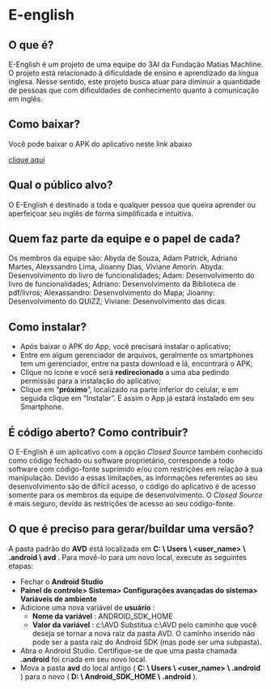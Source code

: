 # E-english

## O que é?

E-English é um projeto de uma equipe do 3AI da Fundação Matias Machline. O projeto está relacionado à dificuldade de ensino e aprendizado da língua inglesa. Nesse sentido, este projeto busca atuar para diminuir a quantidade de pessoas que com dificuldades de conhecimento quanto à comunicação em inglês.

## Como baixar?

Você pode baixar o APK do aplicativo neste link abaixo

[clique aqui](https://drive.google.com/drive/u/0/folders/1YZ9m9NMdMe4FNJkODfuwPSFAiwlzyojy)

## Qual o público alvo?

O E-English é destinado a toda e qualquer pessoa que queira aprender ou aperfeiçoar seu inglês de forma simplificada e intuitiva.

## Quem faz parte da equipe e o papel de cada?

Os membros da equipe são: Abyda de Souza, Adam Patrick, Adriano Martes, Alexssandro Lima, Jioanny Dias, Viviane Amorin.
Abyda: Desenvolvimento do livro de funcionalidades;
Adam: Desenvolvimento do livro de funcionalidades;
Adriano: Desenvolvimento da Biblioteca de pdf/livros;
Alexassandro: Desenvolvimento do Mapa;
Jioanny: Desenvolvimento do QUIZZ;
Viviane: Desenvolvimento das dicas.

## Como instalar?

- Após baixar o APK do App, você precisará instalar o aplicativo;
- Entre em algum gerenciador de arquivos, geralmente os smartphones tem um gerenciador, entre na pasta download e lá, encontrará o APK;
- Clique no ícone e você será **redirecionado** a uma aba pedindo
permissão para a instalação do aplicativo;
- Clique em “**próximo**”, localizado na parte inferior do
celular, e em seguida clique em “Instalar”.
E assim o App já estará instalado em seu Smartphone.

## É código aberto? Como contribuir?

O E-English é um aplicativo com a opção *Closed Source* também conhecido como código fechado ou software proprietário, corresponde a todo software com código-fonte suprimido e/ou com restrições em relação à sua manipulação. Devido a essas limitações, as informações referentes ao seu desenvolvimento são de difícil acesso, o código do aplicativo é de acesso somente para os membros da equipe de desenvolvimento. O *Closed Source* é mais seguro, devido às restrições de acesso ao seu código-fonte.

## O que é preciso para gerar/buildar uma versão?

A pasta padrão do **AVD** está localizada em ****C: \ Users \ <user_name> \ .android \ avd**** . Para movê-lo para um novo local, execute as seguintes etapas:

-   Fechar o **Android Studio**
-   **Painel de controle> Sistema> Configurações avançadas do sistema> Variáveis ​​de ambiente**
-   Adicione uma nova variável de **usuário** :
    -   **Nome da variável** : ANDROID_SDK_HOME
    -   **Valor da variável** : c:\AVD
       Substitua c:\AVD pelo caminho que você deseja se tornar a nova raiz da pasta AVD.
        O caminho inserido não pode ser a pasta raiz do Android SDK (mas pode ser uma subpasta).
 - Abra o Android Studio. Certifique-se de que uma pasta chamada **.android** foi criada em seu novo local.
-   Mova a pasta **avd** do local antigo ( **C: \ Users \ <user_name> \ .android** ) para o novo ( **D: \ Android_SDK_HOME \ .android** ).